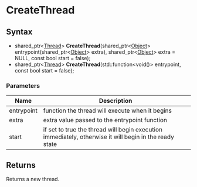 # CreateThread #

## Syntax ##
- shared_ptr<[Thread](Thread.md)> **CreateThread**(shared_ptr<[Object](Object.md)\> entrypoint(shared_ptr<[Object](Object.md)\> extra), shared_ptr<[Object](Object.md)\> extra = NULL, const bool start = false);
- shared_ptr<[Thread](Thread.md)> **CreateThread**(std::function<void()> entrypoint, const bool start = false);

### Parameters ###

| Name | Description |
| --- | --- |
| entrypoint | function the thread will execute when it begins |
| extra | extra value passed to the entrypoint function |
| start | if set to true the thread will begin execution immediately, otherwise it will begin in the ready state |

## Returns ##
Returns a new thread.